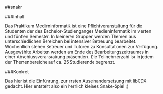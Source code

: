 ##snakr

###Inhalt

Das Praktikum Medieninformatik ist eine Pflichtveranstaltung für die Studenten der des Bachelor-Studienganges Medieninformatik im vierten und fünften Semester. In kleineren Gruppen werden Themen aus unterschiedlichen Bereichen bei intensiver Betreuung bearbeitet. Wöchentlich stehen Betreuer und Tutoren zu Konsultationen zur Verfügung. Ausgewählte Arbeiten werden am Ende des Bearbeitungszeitraumes in einer Abschlussveranstaltung präsentiert. Die Teilnehmerzahl ist in jedem der Themenbereiche auf ca. 25 Studierende begrenzt.

###Konkret

Das hier ist die Einführung, zur ersten Auseinandersetzung mit libGDX gedacht. Hier entsteht also ein herrlich kleines Snake-Spiel ;)
